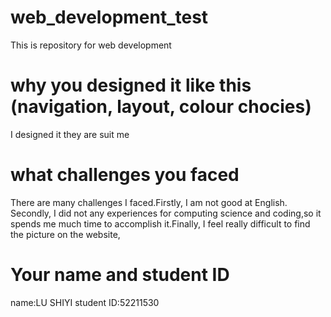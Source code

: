 # web_development_test
This is repository for web development
# why you designed it like this (navigation, layout, colour chocies)
I designed it they are suit me
# what challenges you faced
There are many challenges I faced.Firstly, I am not good at English. Secondly, I did not any experiences for computing science and coding,so it spends me much time to accomplish it.Finally, I feel really difficult to find the picture on the website,
# Your name and student ID
name:LU SHIYI student ID:52211530
